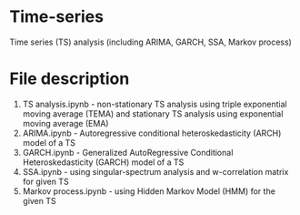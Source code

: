# Time-series

Time series (TS) analysis (including ARIMA, GARCH, SSA, Markov process)

# File description

1. TS analysis.ipynb - non-stationary TS analysis using triple exponential moving average (TEMA) and stationary TS analysis using exponential moving average (EMA)
2. ARIMA.ipynb - Autoregressive conditional heteroskedasticity (ARCH) model of a TS
3. GARCH.ipynb - Generalized AutoRegressive Conditional Heteroskedasticity (GARCH) model of a TS
4. SSA.ipynb - using singular-spectrum analysis and w-correlation matrix for given TS
5. Markov process.ipynb - using Hidden Markov Model (HMM) for the given TS





